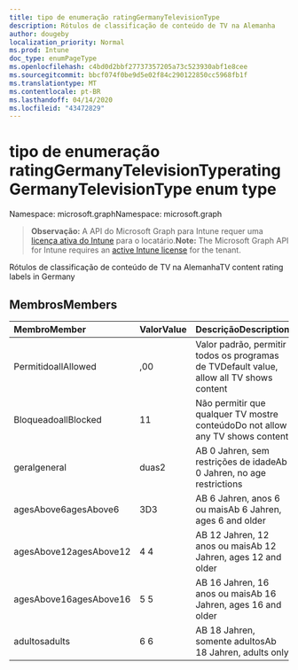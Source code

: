 ```yaml
---
title: tipo de enumeração ratingGermanyTelevisionType
description: Rótulos de classificação de conteúdo de TV na Alemanha
author: dougeby
localization_priority: Normal
ms.prod: Intune
doc_type: enumPageType
ms.openlocfilehash: c4bd0d2bbf27737357205a73c523930abf1e8cee
ms.sourcegitcommit: bbcf074f0be9d5e02f84c290122850cc5968fb1f
ms.translationtype: MT
ms.contentlocale: pt-BR
ms.lasthandoff: 04/14/2020
ms.locfileid: "43472829"
---
```

# <a name="ratinggermanytelevisiontype-enum-type"></a><span data-ttu-id="50491-103">tipo de enumeração ratingGermanyTelevisionType</span><span class="sxs-lookup"><span data-stu-id="50491-103">ratingGermanyTelevisionType enum type</span></span>

<span data-ttu-id="50491-104">Namespace: microsoft.graph</span><span class="sxs-lookup"><span data-stu-id="50491-104">Namespace: microsoft.graph</span></span>

> <span data-ttu-id="50491-105">**Observação:** A API do Microsoft Graph para Intune requer uma [licença ativa do Intune](https://go.microsoft.com/fwlink/?linkid=839381) para o locatário.</span><span class="sxs-lookup"><span data-stu-id="50491-105">**Note:** The Microsoft Graph API for Intune requires an [active Intune license](https://go.microsoft.com/fwlink/?linkid=839381) for the tenant.</span></span>

<span data-ttu-id="50491-106">Rótulos de classificação de conteúdo de TV na Alemanha</span><span class="sxs-lookup"><span data-stu-id="50491-106">TV content rating labels in Germany</span></span>

## <a name="members"></a><span data-ttu-id="50491-107">Membros</span><span class="sxs-lookup"><span data-stu-id="50491-107">Members</span></span>
|<span data-ttu-id="50491-108">Membro</span><span class="sxs-lookup"><span data-stu-id="50491-108">Member</span></span>|<span data-ttu-id="50491-109">Valor</span><span class="sxs-lookup"><span data-stu-id="50491-109">Value</span></span>|<span data-ttu-id="50491-110">Descrição</span><span class="sxs-lookup"><span data-stu-id="50491-110">Description</span></span>|
|:---|:---|:---|
|<span data-ttu-id="50491-111">Permitido</span><span class="sxs-lookup"><span data-stu-id="50491-111">allAllowed</span></span>|<span data-ttu-id="50491-112">,0</span><span class="sxs-lookup"><span data-stu-id="50491-112">0</span></span>|<span data-ttu-id="50491-113">Valor padrão, permitir todos os programas de TV</span><span class="sxs-lookup"><span data-stu-id="50491-113">Default value, allow all TV shows content</span></span>|
|<span data-ttu-id="50491-114">Bloqueado</span><span class="sxs-lookup"><span data-stu-id="50491-114">allBlocked</span></span>|<span data-ttu-id="50491-115">1</span><span class="sxs-lookup"><span data-stu-id="50491-115">1</span></span>|<span data-ttu-id="50491-116">Não permitir que qualquer TV mostre conteúdo</span><span class="sxs-lookup"><span data-stu-id="50491-116">Do not allow any TV shows content</span></span>|
|<span data-ttu-id="50491-117">geral</span><span class="sxs-lookup"><span data-stu-id="50491-117">general</span></span>|<span data-ttu-id="50491-118">duas</span><span class="sxs-lookup"><span data-stu-id="50491-118">2</span></span>|<span data-ttu-id="50491-119">AB 0 Jahren, sem restrições de idade</span><span class="sxs-lookup"><span data-stu-id="50491-119">Ab 0 Jahren, no age restrictions</span></span>|
|<span data-ttu-id="50491-120">agesAbove6</span><span class="sxs-lookup"><span data-stu-id="50491-120">agesAbove6</span></span>|<span data-ttu-id="50491-121">3D</span><span class="sxs-lookup"><span data-stu-id="50491-121">3</span></span>|<span data-ttu-id="50491-122">AB 6 Jahren, anos 6 ou mais</span><span class="sxs-lookup"><span data-stu-id="50491-122">Ab 6 Jahren, ages 6 and older</span></span>|
|<span data-ttu-id="50491-123">agesAbove12</span><span class="sxs-lookup"><span data-stu-id="50491-123">agesAbove12</span></span>|<span data-ttu-id="50491-124">4 </span><span class="sxs-lookup"><span data-stu-id="50491-124">4</span></span>|<span data-ttu-id="50491-125">AB 12 Jahren, 12 anos ou mais</span><span class="sxs-lookup"><span data-stu-id="50491-125">Ab 12 Jahren, ages 12 and older</span></span>|
|<span data-ttu-id="50491-126">agesAbove16</span><span class="sxs-lookup"><span data-stu-id="50491-126">agesAbove16</span></span>|<span data-ttu-id="50491-127">5 </span><span class="sxs-lookup"><span data-stu-id="50491-127">5</span></span>|<span data-ttu-id="50491-128">AB 16 Jahren, 16 anos ou mais</span><span class="sxs-lookup"><span data-stu-id="50491-128">Ab 16 Jahren, ages 16 and older</span></span>|
|<span data-ttu-id="50491-129">adultos</span><span class="sxs-lookup"><span data-stu-id="50491-129">adults</span></span>|<span data-ttu-id="50491-130">6 </span><span class="sxs-lookup"><span data-stu-id="50491-130">6</span></span>|<span data-ttu-id="50491-131">AB 18 Jahren, somente adultos</span><span class="sxs-lookup"><span data-stu-id="50491-131">Ab 18 Jahren, adults only</span></span>|







